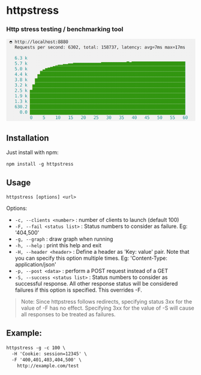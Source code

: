 # httpstress
### Http stress testing / benchmarking tool

![screenshot](https://github.com/slebetman/httpstress/raw/master/screenshot.png)

## Installation

Just install with npm:

    npm install -g httpstress

## Usage

    httpstress [options] <url>

Options:

- `-c, --clients <number>` : number of clients to launch (default 100)
- `-F, --fail <status list>` : Status numbers to consider as failure. Eg: '404,500'
- `-g, --graph` : draw graph when running
- `-h, --help` : print this help and exit
- `-H, --header <header>` : Define a header as 'Key: value' pair. Note that you can
    specify this option multiple times. Eg: 'Content-Type: application/json'
- `-p, --post <data>` : perform a POST request instead of a GET
- `-S, --success <status list>` : Status numbers to consider as successful response. All other
    response status will be considered failures if this option is specified. This overrides -F.

> Note: Since httpstress follows redirects, specifying status 3xx for the value of -F has no
> effect. Specifying 3xx for the value of -S will cause all responses to be treated as failures.

## Example:

    httpstress -g -c 100 \
      -H 'Cookie: session=12345' \
      -F '400,401,403,404,500' \
        http://example.com/test
	  


